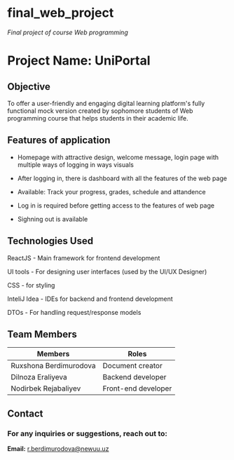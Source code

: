 # final_web_project
_Final project of course Web programming_

# Project Name: UniPortal



## Objective

To offer a user-friendly and engaging digital learning platform's fully functional mock version created by sophomore students of Web programming course that helps students in their academic life. 


## Features of application

* Homepage with attractive design, welcome message, login page with multiple ways of logging in ways visuals

* After logging in, there is dashboard with all the features of the web page

* Available: Track your progress, grades, schedule and attandence

* Log in is required before getting access to the features of web page

* Sighning out is available




## Technologies Used

ReactJS - Main framework for frontend development

UI tools - For designing user interfaces (used by the UI/UX Designer)

CSS - for styling

InteliJ Idea - IDEs for backend and frontend development

DTOs - For handling request/response models


## Team Members
| Members                  | Roles               |
|--------------------------|---------------------|
| Ruxshona Berdimurodova   | Document creator    |
| Dilnoza Eraliyeva        | Backend developer   |
| Nodirbek Rejabaliyev     | Front-end developer |


## Contact

### For any inquiries or suggestions, reach out to:


**Email:** r.berdimurodova@newuu.uz
